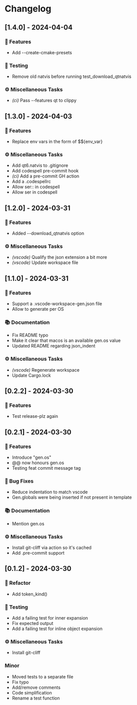 # Changelog



## [1.4.0] - 2024-04-04

### 🚀 Features

- Add --create-cmake-presets

### 🧪 Testing

- Remove old natvis before running test_download_qtnatvis

### ⚙️ Miscellaneous Tasks

- *(ci)* Pass --features qt to clippy

## [1.3.0] - 2024-04-03

### 🚀 Features

- Replace env vars in the form of $${env_var}

### ⚙️ Miscellaneous Tasks

- Add qt6.natvis to .gitignore
- Add codespell pre-commit hook
- *(ci)* Add a pre-commit GH action
- Add a .codespellrc
- Allow ser:: in codespell
- Allow ser in codespell

## [1.2.0] - 2024-03-31

### 🚀 Features

- Added --download_qtnatvis option

### ⚙️ Miscellaneous Tasks

- *(vscode)* Qualify the json extension a bit more
- *(vscode)* Update workspace file

## [1.1.0] - 2024-03-31

### 🚀 Features

- Support a .vscode-workspace-gen.json file
- Allow to generate per OS

### 📚 Documentation

- Fix README typo
- Make it clear that macos is an available gen.os value
- Updated README regarding json_indent

### ⚙️ Miscellaneous Tasks

- *(vscode)* Regenerate workspace
- Update Cargo.lock

## [0.2.2] - 2024-03-30

### 🚀 Features

- Test release-plz again

## [0.2.1] - 2024-03-30

### 🚀 Features

- Introduce "gen.os"
- @@ now honours gen.os
- Testing feat commit message tag

### 🐛 Bug Fixes

- Reduce indentation to match vscode
- Gen.globals were being inserted if not present in template

### 📚 Documentation

- Mention gen.os

### ⚙️ Miscellaneous Tasks

- Install git-cliff via action so it's cached
- Add .pre-commit support

## [0.1.2] - 2024-03-30

### 🚜 Refactor

- Add token_kind()

### 🧪 Testing

- Add a failing test for inner expansion
- Fix expected output
- Add a failing test for inline object expansion

### ⚙️ Miscellaneous Tasks

- Install git-cliff

### Minor

- Moved tests to a separate file
- Fix typo
- Add/remove comments
- Code simplification
- Rename a test function

